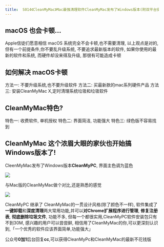 ```yaml
---
title:  S014《CleanMyMac》Mac最强清理软件CleanMyMac发布了Windows版本(附双平台安装包)
---
```


## macOS 也会卡顿...

Apple信徒们愿意相信 macOS 系统完全不会卡顿,也不需要清理, 以上观点是对的,但有一个前提条件,你不要乱升级系统, 不要追求最新版本的软件, 如果你使用的最新的软件和系统, 而硬件却没来得及升级, 那很有可能造成卡顿


## 如何解决 macOS卡顿

方法一: 不要升级系统,也不要升级软件
方法二: 买最新款的mac系列硬件产品
方法三: 安装CleanMyMac X,定时清理系统垃圾和垃圾软件


## CleanMyMac特色?

特色一: 收费软件, 单机授权
特色二: 界面简洁, 功能强大
特色三: 绿色版不容易找到


## CleanMyMac 这个浓眉大眼的家伙也开始搞Windows版本了!

CleenMyMac发布了Windows版本**CleanMyPC**, 界面主色调为蓝色

![](https://www.v2fy.com/asset/soft-000014-clean-my-mac/001.png)

与Mac版的CleanMyMac做个对比,还是熟悉的感觉

![](https://www.v2fy.com/asset/soft-000014-clean-my-mac/002.png)


CleanMyPC 继承了 CleanMyMac的一贯设计风格(除了颜色不一样), 软件集成了 **一键卸载**和**深度清理**两大常用功能,并可以**对Chrome扩展程序进行管理**, **修复注册表**, **彻底删除垃圾文件**, 功能不多, 但每一个都很实用,CleanMyPC软件安装包只有不到30M, 感兴趣的用户可以尝尝鲜, 相信用了CleanMyMac的你,可以更深刻认识到,「一个优秀的软件应该界面简单,功能强大」

公众号**0加1**后台回复**cc**,可以获得CleanMyPc和CleanMyMac的最新不花钱版